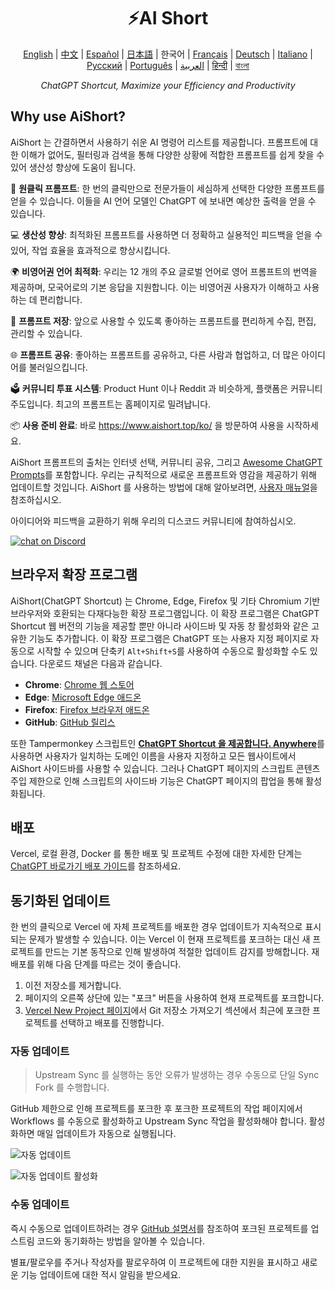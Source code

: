 <h1 align="center">
⚡️AI Short
</h1>
<p align="center">
    <a href="/README-en.md">English</a> | <a href="/README.md">中文</a> |
<a href="./README-es.md">Español</a> |
<a href="./README-ja.md">日本語</a> |
한국어 |
<a href="./README-fr.md">Français</a> |
<a href="./README-de.md">Deutsch</a> |
<a href="./README-it.md">Italiano</a> |
<a href="./README-ru.md">Русский</a> |
<a href="./README-pt.md">Português</a> |
<a href="./README-ar.md">العربية</a> |
<a href="./README-hi.md">हिन्दी</a> |
<a href="./README-bn.md">বাংলা</a>
</p>
<p align="center">
    <em>ChatGPT Shortcut, Maximize your Efficiency and Productivity</em>
</p>

## Why use AiShort?

AiShort 는 간결하면서 사용하기 쉬운 AI 명령어 리스트를 제공합니다. 프롬프트에 대한 이해가 없어도, 필터링과 검색을 통해 다양한 상황에 적합한 프롬프트를 쉽게 찾을 수 있어 생산성 향상에 도움이 됩니다.

🚀 **원클릭 프롬프트**: 한 번의 클릭만으로 전문가들이 세심하게 선택한 다양한 프롬프트를 얻을 수 있습니다. 이들을 AI 언어 모델인 ChatGPT 에 보내면 예상한 출력을 얻을 수 있습니다.

💻 **생산성 향상**: 최적화된 프롬프트를 사용하면 더 정확하고 실용적인 피드백을 얻을 수 있어, 작업 효율을 효과적으로 향상시킵니다.

🌍 **비영어권 언어 최적화**: 우리는 12 개의 주요 글로벌 언어로 영어 프롬프트의 번역을 제공하며, 모국어로의 기본 응답을 지원합니다. 이는 비영어권 사용자가 이해하고 사용하는 데 편리합니다.

💾 **프롬프트 저장**: 앞으로 사용할 수 있도록 좋아하는 프롬프트를 편리하게 수집, 편집, 관리할 수 있습니다.

🌐 **프롬프트 공유**: 좋아하는 프롬프트를 공유하고, 다른 사람과 협업하고, 더 많은 아이디어를 불러일으킵니다.

🗳️ **커뮤니티 투표 시스템**: Product Hunt 이나 Reddit 과 비슷하게, 플랫폼은 커뮤니티 주도입니다. 최고의 프롬프트는 홈페이지로 밀려납니다.

📦 **사용 준비 완료**: 바로 https://www.aishort.top/ko/ 을 방문하여 사용을 시작하세요.

AiShort 프롬프트의 출처는 인터넷 선택, 커뮤니티 공유, 그리고 [Awesome ChatGPT Prompts](https://github.com/f/awesome-chatgpt-prompts)를 포함합니다. 우리는 규칙적으로 새로운 프롬프트와 영감을 제공하기 위해 업데이트할 것입니다. AiShort 를 사용하는 방법에 대해 알아보려면, [사용자 매뉴얼](https://www.aishort.top/ko/docs/guides/getting-started)을 참조하십시오.

아이디어와 피드백을 교환하기 위해 우리의 디스코드 커뮤니티에 참여하십시오.

<a href="https://discord.gg/PZTQfJ4GjX">
   <img src="https://img.shields.io/discord/1048780149899939881?color=%2385c8c8&label=Discord&logo=discord&style=for-the-badge" alt="chat on Discord" />
</a>

## 브라우저 확장 프로그램

AiShort(ChatGPT Shortcut) 는 Chrome, Edge, Firefox 및 기타 Chromium 기반 브라우저와 호환되는 다재다능한 확장 프로그램입니다. 이 확장 프로그램은 ChatGPT Shortcut 웹 버전의 기능을 제공할 뿐만 아니라 사이드바 및 자동 창 활성화와 같은 고유한 기능도 추가합니다. 이 확장 프로그램은 ChatGPT 또는 사용자 지정 페이지로 자동으로 시작할 수 있으며 단축키 `Alt+Shift+S`를 사용하여 수동으로 활성화할 수도 있습니다. 다운로드 채널은 다음과 같습니다.

- **Chrome**: [Chrome 웹 스토어](https://chrome.google.com/webstore/detail/chatgpt-shortcut/blcgeoojgdpodnmnhfpohphdhfncblnj)
- **Edge**: [Microsoft Edge 애드온](https://microsoftedge.microsoft.com/addons/detail/chatgpt-shortcut/hnggpalhfjmdhhmgfjpmhlfilnbmjoin)
- **Firefox**: [Firefox 브라우저 애드온](https://addons.mozilla.org/addon/chatgpt-shortcut/)
- **GitHub**: [GitHub 릴리스](https://github.com/rockbenben/ChatGPT-Shortcut/releases/latest)

또한 Tampermonkey 스크립트인 [**ChatGPT Shortcut 을 제공합니다. Anywhere**](https://greasyfork.org/scripts/482907-chatgpt-shortcut-anywhere)를 사용하면 사용자가 일치하는 도메인 이름을 사용자 지정하고 모든 웹사이트에서 AiShort 사이드바를 사용할 수 있습니다. 그러나 ChatGPT 페이지의 스크립트 콘텐츠 주입 제한으로 인해 스크립트의 사이드바 기능은 ChatGPT 페이지의 팝업을 통해 활성화됩니다.

## 배포

Vercel, 로컬 환경, Docker 를 통한 배포 및 프로젝트 수정에 대한 자세한 단계는 [ChatGPT 바로가기 배포 가이드](https://www.aishort.top/ko/docs/deploy)를 참조하세요.

## 동기화된 업데이트

한 번의 클릭으로 Vercel 에 자체 프로젝트를 배포한 경우 업데이트가 지속적으로 표시되는 문제가 발생할 수 있습니다. 이는 Vercel 이 현재 프로젝트를 포크하는 대신 새 프로젝트를 만드는 기본 동작으로 인해 발생하여 적절한 업데이트 감지를 방해합니다. 재배포를 위해 다음 단계를 따르는 것이 좋습니다.

1. 이전 저장소를 제거합니다.
2. 페이지의 오른쪽 상단에 있는 "포크" 버튼을 사용하여 현재 프로젝트를 포크합니다.
3. [Vercel New Project 페이지](https://vercel.com/new)에서 Git 저장소 가져오기 섹션에서 최근에 포크한 프로젝트를 선택하고 배포를 진행합니다.

### 자동 업데이트

> Upstream Sync 를 실행하는 동안 오류가 발생하는 경우 수동으로 단일 Sync Fork 를 수행합니다.

GitHub 제한으로 인해 프로젝트를 포크한 후 포크한 프로젝트의 작업 페이지에서 Workflows 를 수동으로 활성화하고 Upstream Sync 작업을 활성화해야 합니다. 활성화하면 매일 업데이트가 자동으로 실행됩니다.

![자동 업데이트](https://img.newzone.top/2023-05-19-11-57-59.png?imageMogr2/format/webp)

![자동 업데이트 활성화](https://img.newzone.top/2023-05-19-11-59-26.png?imageMogr2/format/webp)

### 수동 업데이트

즉시 수동으로 업데이트하려는 경우 [GitHub 설명서](https://docs.github.com/en/pull-requests/collaborating-with-pull-requests/working-with-forks/syncing-a-fork)를 참조하여 포크된 프로젝트를 업스트림 코드와 동기화하는 방법을 알아볼 수 있습니다.

별표/팔로우를 주거나 작성자를 팔로우하여 이 프로젝트에 대한 지원을 표시하고 새로운 기능 업데이트에 대한 적시 알림을 받으세요.
